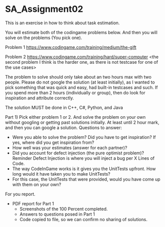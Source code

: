 # SA_Assignment02


This is an exercise in how to think about task estimation.  

You will estimate both of the codingame problems below.  And then you will solve on the problems (You pick one).

Problem 1
https://www.codingame.com/training/medium/the-gift 

Problem 2
https://www.codingame.com/training/hard/super-computer
<the second problem I think is the harder one, as there is not testcase for one of the use cases>

The problem to solve should only take about an two hours max with two people. Please do not google the solution (at least initially), as I wanted to pick something that was quick and easy, had built-in testcases and such.  If you spend more than 2 hours (individually or group), then do look for inspiration and attribute correctly.

The solution MUST be done in C++, C#, Python, and Java

Part 1) 
Pick either problem 1 or 2.  And solve the problem on your own without googling or getting past solutions initially.  At least until 2 hour mark, and then you can google a solution.
Questions to answer:
* Were you able to solve the problem?  Did you have to get inspiration?  If yes, where did you get inspiration from?
* How well was your estimates (answer for each partner)?
* Did you account for defect injection (the pure optimist problem)?  Reminder Defect Injection is where you will inject a bug per X Lines of Code.
* The way CodeInGame works is it gives you the UnitTests upfront.  How long would it have taken you to make UnitTests?  
* For this case, the UnitTests that were provided, would you have come up with them on your own?

For you report.
* PDF report for Part 1
  * Screenshots of the 100 Percent completed.
  * Answers to questions posed in Part 1
  * Code copied to file, so we can confirm no sharing of solutions.
  
  

